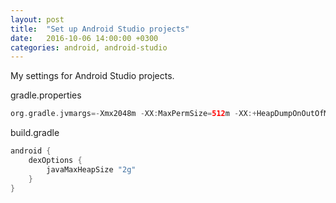 ```yaml
---
layout: post
title:  "Set up Android Studio projects"
date:   2016-10-06 14:00:00 +0300
categories: android, android-studio
---
```


My settings for Android Studio projects.

gradle.properties

```groovy
org.gradle.jvmargs=-Xmx2048m -XX:MaxPermSize=512m -XX:+HeapDumpOnOutOfMemoryError -Dfile.encoding=UTF-8
```

build.gradle

```groovy
android {
    dexOptions {
        javaMaxHeapSize "2g"
    }
}
```
